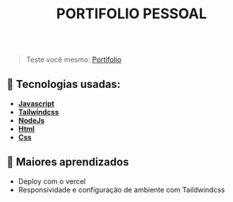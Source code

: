 <h1 align=center> PORTIFOLIO PESSOAL </h1>

<br>


<br>

> Teste você mesmo: <a href="#" target="_blank">Portifolio</a>

## 🚀 Tecnologias usadas:

* **[ Javascript ](https://developer.mozilla.org/en-US/docs/Web/JavaScript)**
* **[ Tailwindcss ](https://tailwindcss.com/)**
* **[ NodeJs ](https://nodejs.org/en)**
* **[ Html ](https://developer.mozilla.org/pt-BR/docs/Web/HTML)**
* **[ Css ](https://developer.mozilla.org/pt-BR/docs/Web/CSS)**

## 📝 Maiores aprendizados

* Deploy com o vercel
* Responsividade e configuração de ambiente com Taildwindcss
